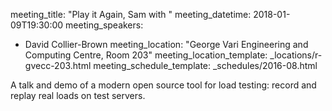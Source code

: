 meeting_title: "Play it Again, Sam with "
meeting_datetime: 2018-01-09T19:30:00
meeting_speakers:
- David Collier-Brown
meeting_location: "George Vari Engineering and Computing Centre, Room 203"
meeting_location_template: _locations/r-gvecc-203.html
meeting_schedule_template: _schedules/2016-08.html

A talk and demo of a modern open source tool for load testing: record and replay real loads on test servers.
